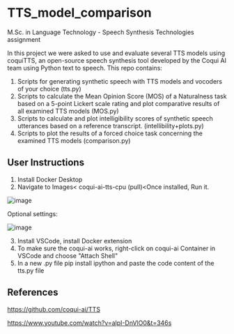 # TTS_model_comparison
M.Sc. in Language Technology - Speech Synthesis Technologies assignment

In this project we were asked to use and evaluate several TTS models using  coquiTTS, an open-source speech synthesis tool developed by the Coqui AI team using Python text to speech.
This repo contains:
1. Scripts for generating synthetic speech with TTS models and vocoders of your choice (tts.py)
2. Scripts to calculate the Mean Opinion Score (MOS) of a Naturalness task based on a 5-point Lickert scale rating and plot comparative results of all examined TTS models (MOS.py)
3. Scripts to calculate and plot intelligibility scores of synthetic speech utterances based on a reference transcript. (intellibility+plots.py)
4. Scripts to plot the results of a forced choice task concerning the examined TTS models (comparison.py)

## User Instructions 

1. Install Docker Desktop
2. Navigate to Images< coqui-ai-tts-cpu (pull)<Once installed, Run it.

![image](https://github.com/Kleo-Karap/TTS_model_comparison/assets/117507917/a2c7a843-0090-44e4-85f9-4ab1ae77c650)


Optional settings:

![image](https://github.com/Kleo-Karap/TTS_model_comparison/assets/117507917/cd0c2c84-90c2-4803-baeb-ae7d3bd70d6d)


3. Install VSCode, install Docker extension
4. To make sure the coqui-ai works, right-click on coqui-ai Container in VSCode and choose "Attach Shell"
5. In a new .py file pip install ipython and paste the code content of the tts.py file

## References
https://github.com/coqui-ai/TTS

https://www.youtube.com/watch?v=alpI-DnVlO0&t=346s
